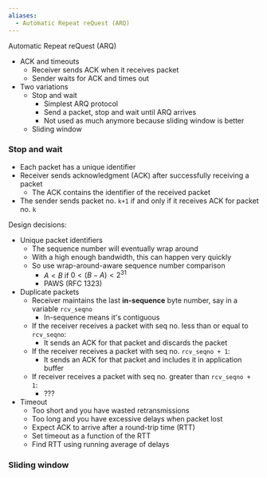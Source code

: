 ```yaml
---
aliases:
  - Automatic Repeat reQuest (ARQ)
---
```

Automatic Repeat reQuest (ARQ)

- ACK and timeouts
	- Receiver sends ACK when it receives packet
	- Sender waits for ACK and times out
- Two variations
	- Stop and wait
		- Simplest ARQ protocol
		- Send a packet, stop and wait until ARQ arrives
		- Not used as much anymore because sliding window is better
	- Sliding window

### Stop and wait

- Each packet has a unique identifier
- Receiver sends acknowledgment (ACK) after successfully receiving a packet
	- The ACK contains the identifier of the received packet
- The sender sends packet no. `k+1` if and only if it receives ACK for packet no. `k`

Design decisions:
- Unique packet identifiers
	- The sequence number will eventually wrap around
	- With a high enough bandwidth, this can happen very quickly
	- So use wrap-around-aware sequence number comparison
		- $A < B$ if $0 < (B - A) < 2^{31}$
		- PAWS (RFC 1323)
- Duplicate packets
	- Receiver maintains the last **in-sequence** byte number, say in a variable `rcv_seqno`
		- In-sequence means it's contiguous
	- If the receiver receives a packet with seq no. less than or equal to `rcv_seqno`:
		- It sends an ACK for that packet and discards the packet
	- If the receiver receives a packet with seq no. `rcv_seqno + 1`:
		- It sends an ACK for that packet and includes it in application buffer
	- If receiver receives a packet with seq no. greater than `rcv_seqno + 1`:
		- ???
- Timeout
	- Too short and you have wasted retransmissions
	- Too long and you have excessive delays when packet lost
	- Expect ACK to arrive after a round-trip time (RTT)
	- Set timeout as a function of the RTT
	- Find RTT using running average of delays

### Sliding window


